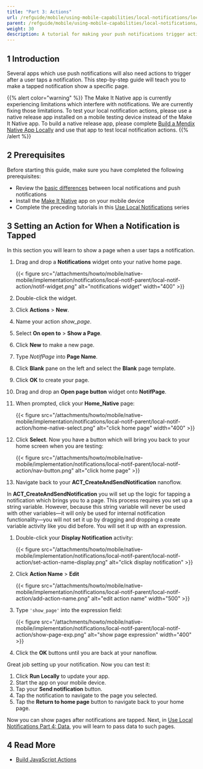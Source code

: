 ```yaml
---
title: "Part 3: Actions"
url: /refguide/mobile/using-mobile-capabilities/local-notifications/local-notif-action/
parent: /refguide/mobile/using-mobile-capabilities/local-notifications/
weight: 30
description: A tutorial for making your push notifications trigger actions when tapped.
---
```


## 1 Introduction

Several apps which use push notifications will also need actions to trigger after a user taps a notification. This step-by-step guide will teach you to make a tapped notification show a specific page.

{{% alert color="warning" %}}
The Make It Native app is currently experiencing limitations which interfere with notifications. We are currently fixing those limitations. To test your local notification actions, please use a native release app installed on a mobile testing device instead of the Make It Native app. To build a native release app, please complete [Build a Mendix Native App Locally](/refguide/mobile/distributing-mobile-apps/building-native-apps/native-build-locally/) and use that app to test local notification actions.
{{% /alert %}}

## 2 Prerequisites

Before starting this guide, make sure you have completed the following prerequisites:

* Review the [basic differences](https://developer.apple.com/library/archive/documentation/NetworkingInternet/Conceptual/RemoteNotificationsPG/) between local notifications and push notifications
* Install the [Make It Native](/refguide/getting-the-make-it-native-app/) app on your mobile device
* Complete the preceding tutorials in this [Use Local Notifications](/howto/mobile/local-notif-parent/) series

## 3 Setting an Action for When a Notification is Tapped

In this section you will learn to show a page when a user taps a notification.

1.  Drag and drop a **Notifications** widget onto your native home page. 

	{{< figure src="/attachments/howto/mobile/native-mobile/implementation/notifications/local-notif-parent/local-notif-action/notif-widget.png" alt="notifications widget"   width="400"  >}}

2. Double-click the widget.
3. Click **Actions** > **New**. 
4. Name your action *show_page*.
5. Select **On open to** > **Show a Page**.
6. Click **New** to make a new page.
7. Type *NotifPage* into **Page Name**.
8. Click **Blank** pane on the left and select the **Blank** page template. 
9. Click **OK** to create your page. 
10. Drag and drop an **Open page button** widget onto **NotifPage**.
11. When prompted, click your **Home_Native** page:

	{{< figure src="/attachments/howto/mobile/native-mobile/implementation/notifications/local-notif-parent/local-notif-action/home-native-select.png" alt="click home page"   width="400"  >}}

12. Click **Select**. Now you have a button which will bring you back to your home screen when you are testing:

	{{< figure src="/attachments/howto/mobile/native-mobile/implementation/notifications/local-notif-parent/local-notif-action/nav-button.png" alt="click home page" >}}

13. Navigate back to your **ACT_CreateAndSendNotification** nanoflow. 

In **ACT_CreateAndSendNotification** you will set up the logic for tapping a notification which brings you to a page. This process requires you set up a string variable. However, because this string variable will never be used with other variables—it will only be used for internal notification functionality—you will not set it up by dragging and dropping a create variable activity like you did before. You will set it up with an expression.

1.  Double-click your **Display Notification** activity:

	{{< figure src="/attachments/howto/mobile/native-mobile/implementation/notifications/local-notif-parent/local-notif-action/set-action-name-display.png" alt="click display notification" >}}

2. Click **Action Name** > **Edit** 

	{{< figure src="/attachments/howto/mobile/native-mobile/implementation/notifications/local-notif-parent/local-notif-action/add-action-name.png" alt="edit action name"   width="500"  >}}

3.  Type `'show_page'` into the expression field:

	{{< figure src="/attachments/howto/mobile/native-mobile/implementation/notifications/local-notif-parent/local-notif-action/show-page-exp.png" alt="show page expression"   width="400"  >}}

4. Click the **OK** buttons until you are back at your nanoflow.

Great job setting up your notification. Now you can test it:

1. Click **Run Locally** to update your app.
2. Start the app on your mobile device.
3. Tap your **Send notification** button.
4. Tap the notification to navigate to the page you selected.
5. Tap the **Return to home page** button to navigate back to your home page.

Now you can show pages after notifications are tapped. Next, in [Use Local Notifications Part 4: Data](/howto/mobile/local-notif-data/), you will learn to pass data to such pages.

## 4 Read More

* [Build JavaScript Actions](/howto/extensibility/build-javascript-actions/)
